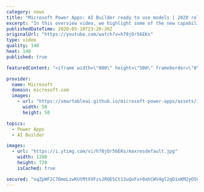 ```yaml
---
category: news
title: "Microsoft Power Apps: AI Builder ready to use models | 2020 release wave 1 overview"
excerpt: "In this overview video, we highlight some of the new capabilities included in the latest update to Microsoft Power Apps, AI Builder ready to use models.     Here are the capabilities covered:   • Entity extraction helps you by identifying and extracting people, dates, places, locations, etc. from text"
publishedDateTime: 2020-05-18T23:26:26Z
originalUrl: "https://youtube.com/watch?v=h70jOr56EKs"
type: video
quality: 148
heat: 148
published: true

featuredContent: "<iframe width=\"800\" height=\"500\" frameborder=\"0\" src=\"https://www.youtube.com/embed/h70jOr56EKs\" allow=\"accelerometer; autoplay; encrypted-media; gyroscope; picture-in-picture\" allowfullscreen></iframe>"

provider:
  name: Microsoft
  domain: microsoft.com
  images:
    - url: "https://smartableai.github.io/microsoft-power-apps/assets/images/organizations/microsoft.com-50x50.jpg"
      width: 50
      height: 50

topics:
  - Power Apps
  - AI Builder

images:
  - url: "https://i.ytimg.com/vi/h70jOr56EKs/maxresdefault.jpg"
    width: 1280
    height: 720
    isCached: true

secured: "nqZpWF2C7OmoLzwKUtMtXVFzsJRQESCt13uQoFx+0ahCWV4gl2qD1xKM2yOSGqpIz7eDQDcwqOU8LHjNsaPfIXUvm7LKoI2UJ1rFLqXH8s7w3Z39QJMMa0w16OAUOiroCW6GcwL2zZp5oLuV2UpYnMOWiNkMEdLGU21tDxNzjWYH2vkXPKaNZ+Imtw/LKbl1ztIrDFrtW1rH2/MXcbFc6pL1gmoChraAdznrVrZJxIKwEb8H0iWWqrhBIFqZLlTC9fI9OaNXF54vPhSsmsa7wFfDYCzVRwSNer5Q+zS1W5zHLQ2hcA+Rtiwnw7GElXau3sXOnjUO/y02WdMWoKTWxe8x4dYbl6xdmJjnoEuN+DTcfoFsqJkR39izmHFE67DVUZKcPl5ooJFbaIk5A3Pvns1JE7qIOVs+Y7atSJiUJGyes5hu7aPYk5sO2D54pg/p;jhTChVu9lVXgjsDMCogAHw=="
---
```


